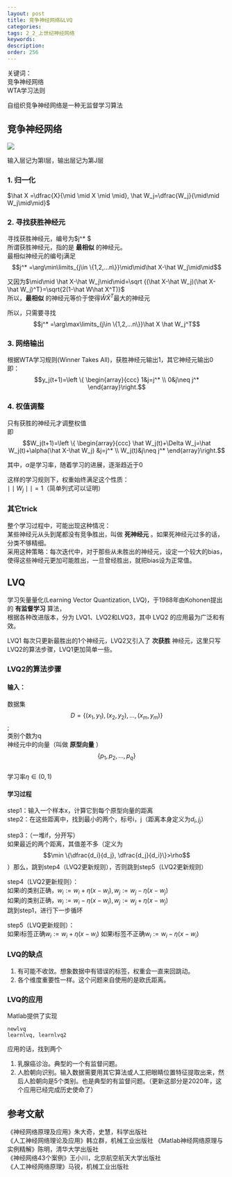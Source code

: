 ```yaml
---
layout: post
title: 竞争神经网络&LVQ
categories:
tags: 2_2_上世纪神经网络
keywords:
description:
order: 256
---
```

关键词：  
竞争神经网络  
WTA学习法则  


自组织竞争神经网络是一种无监督学习算法

## 竞争神经网络
<img src='http://www.guofei.site/public/postimg/ann_competitive.png'>


输入层记为第I层，输出层记为第J层
### 1. 归一化
$\hat X =\dfrac{X}{\mid \mid X \mid \mid}, \hat W_j=\dfrac{W_j}{\mid\mid W_j\mid\mid}$

### 2. 寻找获胜神经元
寻找获胜神经元，编号为$j^* $  
所谓获胜神经元，指的是 **最相似** 的神经元。  
最相似神经元的编号j满足$$j^* =\arg\min\limits_{j\in \{1,2,...n\}}\mid\mid\hat X-\hat W_j\mid\mid$$  


又因为$\mid\mid \hat X-\hat W_j\mid\mid=\sqrt {(\hat X-\hat W_j)(\hat X-\hat W_j)^T}=\sqrt{2(1-\hat W\hat X^T)}$  
所以，**最相似** 的神经元等价于使得$\hat W\hat X^T$最大的神经元  


所以，只需要寻找$$j^* =\arg\max\limits_{j\in \{1,2,...n\}}\hat X \hat W_j^T$$  

### 3. 网络输出
根据WTA学习规则(Winner Takes All)，获胜神经元输出1，其它神经元输出0  
即：$$y_j(t+1)=\left \{ \begin{array}{ccc}
1&j=j^* \\
0&j\neq j^*
\end{array}\right.$$  
### 4. 权值调整
只有获胜的神经元才调整权值  
即$$W_j(t+1)=\left \{ \begin{array}{ccc}
\hat W_j(t)+\Delta W_j=\hat W_j(t)+\alpha(\hat X-\hat W_j)    &j=j^* \\
W_j(t)&j\neq j^*
\end{array}\right.$$  

其中，$\alpha$是学习率，随着学习的进展，逐渐趋近于0  


这样的学习规则下，权重始终满足这个性质：  
$\mid\mid W_j \mid\mid=1$（简单列式可以证明）  

### 其它trick
整个学习过程中，可能出现这种情况：  
某些神经元从头到尾都没有竞争胜出，叫做 **死神经元** 。如果死神经元过多的话，分类不够精细。  
采用这种策略：每次迭代中，对于那些从未胜出的神经元，设定一个较大的bias，使得这些神经元更加可能胜出，一旦曾经胜出，就把bias设为正常值。  


## LVQ

学习矢量量化(Learning Vector Quantization, LVQ)，于1988年由Kohonen提出的 **有监督学习** 算法，  
根据各种改进版本，分为 LVQ1、LVQ2和LVQ3，其中 LVQ2 的应用最为广泛和有效。

LVQ1 每次只更新最胜出的1个神经元，LVQ2又引入了 **次获胜** 神经元，这里只写LVQ2的算法步骤，LVQ1更加简单一些。

### LVQ2的算法步骤

#### 输入：  
数据集 $$D=\{ (x_1, y_1), (x_2, y_2),...,(x_m, y_m)\}$$;  
类别个数为q  
神经元中的向量（叫做 **原型向量** ）$$\{p_1, p_2,..., p_q\}$$  
学习率$\eta\in(0,1)$  

#### 学习过程
step1：输入一个样本x，计算它到每个原型向量的距离  
step2：在这些距离中，找到最小的两个，标号i，j（距离本身定义为$d_i, j_j$）

step3：（一堆if，分开写）  
如果最近的两个距离，其值差不多（定义为$$\min \{\dfrac{d_i}{d_j}, \dfrac{d_j}{d_i}\}>\rho$$）那么，跳到step4（LVQ2更新规则），否则跳到step5（LVQ2更新规则）

step4（LVQ2更新规则）：  
如果i的类别正确，$w_i:=w_i+\eta(x-w_i), w_j:=w_j-\eta(x-w_j)$  
如果j的类别正确，$w_i:=w_i-\eta(x-w_i), w_j:=w_j+\eta(x-w_j)$  
跳到step1，进行下一步循环

step5（LVQ更新规则）：  
如果i标签正确$w_i:=w_i+\eta(x-w_i)$
如果i标签不正确$w_i:=w_i-\eta(x-w_i)$

### LVQ的缺点
1. 有可能不收敛。想象数据中有错误的标签，权重会一直来回跳动。
2. 各个维度重要性一样。这个问题来自使用的是欧氏距离。

### LVQ的应用

Matlab提供了实现
```
newlvq
learnlvq, learnlvq2
```

应用的话，找到两个
1. 乳腺癌诊治。典型的一个有监督问题。
2. 人脸朝向识别。输入数据需要用其它算法或人工把眼睛位置特征提取出来，然后人脸朝向是5个类别。也是典型的有监督问题。（更新这部分是2020年，这个应用已经完成历史使命了）



## 参考文献
《神经网络原理及应用》朱大奇，史慧，科学出版社  
《人工神经网络理论及应用》韩立群，机械工业出版社
《Matlab神经网络原理与实例精解》陈明，清华大学出版社   
《神经网络43个案例》王小川，北京航空航天大学出版社  
《人工神经网络原理》马锐，机械工业出版社  
